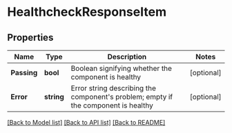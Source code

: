 # HealthcheckResponseItem

## Properties
Name | Type | Description | Notes
------------ | ------------- | ------------- | -------------
**Passing** | **bool** | Boolean signifying whether the component is healthy | [optional] 
**Error** | **string** | Error string describing the component&#39;s problem; empty if the component is healthy | [optional] 

[[Back to Model list]](../README.md#documentation-for-models) [[Back to API list]](../README.md#documentation-for-api-endpoints) [[Back to README]](../README.md)


